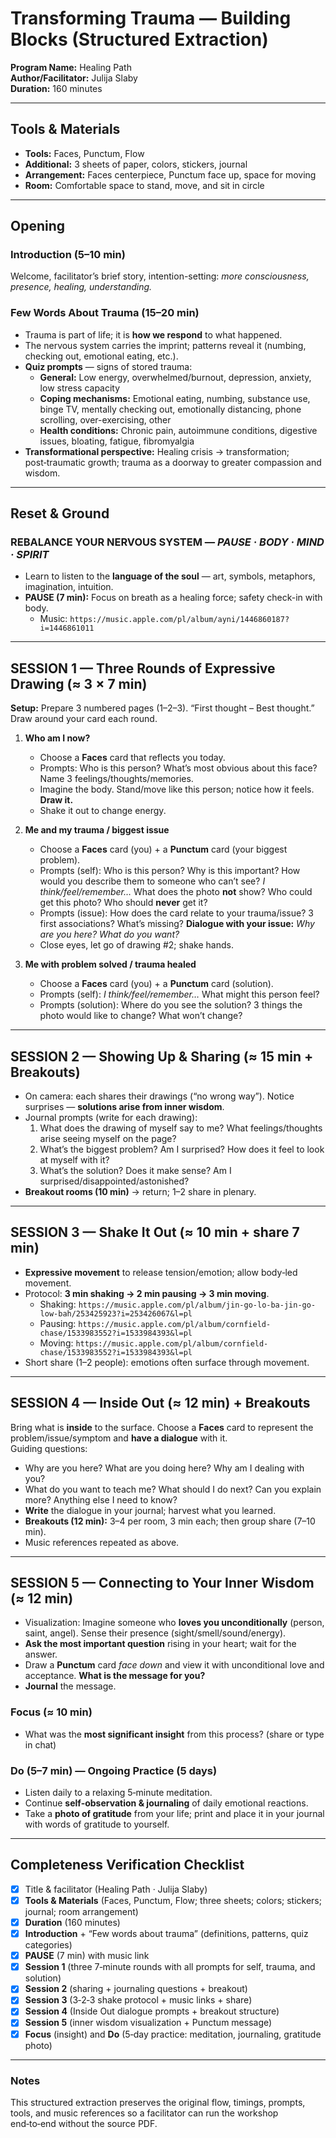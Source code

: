 # Transforming Trauma — Building Blocks (Structured Extraction)

**Program Name:** Healing Path  
**Author/Facilitator:** Julija Slaby  
**Duration:** 160 minutes  

---

## Tools & Materials
- **Tools:** Faces, Punctum, Flow  
- **Additional:** 3 sheets of paper, colors, stickers, journal  
- **Arrangement:** Faces centerpiece, Punctum face up, space for moving  
- **Room:** Comfortable space to stand, move, and sit in circle  

---

## Opening
### Introduction (5–10 min)
Welcome, facilitator’s brief story, intention-setting: *more consciousness, presence, healing, understanding.*

### Few Words About Trauma (15–20 min)
- Trauma is part of life; it is **how we respond** to what happened.  
- The nervous system carries the imprint; patterns reveal it (numbing, checking out, emotional eating, etc.).  
- **Quiz prompts** — signs of stored trauma:  
  - **General:** Low energy, overwhelmed/burnout, depression, anxiety, low stress capacity  
  - **Coping mechanisms:** Emotional eating, numbing, substance use, binge TV, mentally checking out, emotionally distancing, phone scrolling, over-exercising, other  
  - **Health conditions:** Chronic pain, autoimmune conditions, digestive issues, bloating, fatigue, fibromyalgia  
- **Transformational perspective:** Healing crisis → transformation; post‑traumatic growth; trauma as a doorway to greater compassion and wisdom.

---

## Reset & Ground
### REBALANCE YOUR NERVOUS SYSTEM — *PAUSE · BODY · MIND · SPIRIT*
- Learn to listen to the **language of the soul** — art, symbols, metaphors, imagination, intuition.
- **PAUSE (7 min):** Focus on breath as a healing force; safety check-in with body.  
  - Music: `https://music.apple.com/pl/album/ayni/1446860187?i=1446861011`

---

## SESSION 1 — Three Rounds of Expressive Drawing (≈ 3 × 7 min)
**Setup:** Prepare 3 numbered pages (1–2–3). “First thought – Best thought.” Draw around your card each round.

1) **Who am I now?**  
   - Choose a **Faces** card that reflects you today.  
   - Prompts: Who is this person? What’s most obvious about this face? Name 3 feelings/thoughts/memories.  
   - Imagine the body. Stand/move like this person; notice how it feels. **Draw it.**  
   - Shake it out to change energy.

2) **Me and my trauma / biggest issue**  
   - Choose a **Faces** card (you) + a **Punctum** card (your biggest problem).  
   - Prompts (self): Who is this person? Why is this important? How would you describe them to someone who can’t see? *I think/feel/remember…* What does the photo **not** show? Who could get this photo? Who should **never** get it?  
   - Prompts (issue): How does the card relate to your trauma/issue? 3 first associations? What’s missing? **Dialogue with your issue:** *Why are you here? What do you want?*  
   - Close eyes, let go of drawing #2; shake hands.

3) **Me with problem solved / trauma healed**  
   - Choose a **Faces** card (you) + a **Punctum** card (solution).  
   - Prompts (self): *I think/feel/remember…* What might this person feel?  
   - Prompts (solution): Where do you see the solution? 3 things the photo would like to change? What won’t change?

---

## SESSION 2 — Showing Up & Sharing (≈ 15 min + Breakouts)
- On camera: each shares their drawings (“no wrong way”). Notice surprises — **solutions arise from inner wisdom**.  
- Journal prompts (write for each drawing):  
  1. What does the drawing of myself say to me? What feelings/thoughts arise seeing myself on the page?  
  2. What’s the biggest problem? Am I surprised? How does it feel to look at myself with it?  
  3. What’s the solution? Does it make sense? Am I surprised/disappointed/astonished?  
- **Breakout rooms (10 min)** → return; 1–2 share in plenary.

---

## SESSION 3 — Shake It Out (≈ 10 min + share 7 min)
- **Expressive movement** to release tension/emotion; allow body‑led movement.  
- Protocol: **3 min shaking → 2 min pausing → 3 min moving**.  
  - Shaking: `https://music.apple.com/pl/album/jin-go-lo-ba-jin-go-low-bah/253425923?i=253426067&l=pl`  
  - Pausing: `https://music.apple.com/pl/album/cornfield-chase/1533983552?i=1533984393&l=pl`  
  - Moving: `https://music.apple.com/pl/album/cornfield-chase/1533983552?i=1533984393&l=pl`  
- Short share (1–2 people): emotions often surface through movement.

---

## SESSION 4 — Inside Out (≈ 12 min) + Breakouts
Bring what is **inside** to the surface. Choose a **Faces** card to represent the problem/issue/symptom and **have a dialogue** with it.  
Guiding questions:  
- Why are you here? What are you doing here? Why am I dealing with you?  
- What do you want to teach me? What should I do next? Can you explain more? Anything else I need to know?  
- **Write** the dialogue in your journal; harvest what you learned.  
- **Breakouts (12 min):** 3–4 per room, 3 min each; then group share (7–10 min).  
- Music references repeated as above.

---

## SESSION 5 — Connecting to Your Inner Wisdom (≈ 12 min)
- Visualization: Imagine someone who **loves you unconditionally** (person, saint, angel). Sense their presence (sight/smell/sound/energy).  
- **Ask the most important question** rising in your heart; wait for the answer.  
- Draw a **Punctum** card *face down* and view it with unconditional love and acceptance. **What is the message for you?**  
- **Journal** the message.

### Focus (≈ 10 min)
- What was the **most significant insight** from this process? (share or type in chat)

### Do (5–7 min) — Ongoing Practice (5 days)
- Listen daily to a relaxing 5‑minute meditation.  
- Continue **self‑observation & journaling** of daily emotional reactions.  
- Take a **photo of gratitude** from your life; print and place it in your journal with words of gratitude to yourself.

---

## Completeness Verification Checklist
- [x] Title & facilitator (Healing Path · Julija Slaby)  
- [x] **Tools & Materials** (Faces, Punctum, Flow; three sheets; colors; stickers; journal; room arrangement)  
- [x] **Duration** (160 minutes)  
- [x] **Introduction** + “Few words about trauma” (definitions, patterns, quiz categories)  
- [x] **PAUSE** (7 min) with music link  
- [x] **Session 1** (three 7‑minute rounds with all prompts for self, trauma, and solution)  
- [x] **Session 2** (sharing + journaling questions + breakout)  
- [x] **Session 3** (3‑2‑3 shake protocol + music links + share)  
- [x] **Session 4** (Inside Out dialogue prompts + breakout structure)  
- [x] **Session 5** (inner wisdom visualization + Punctum message)  
- [x] **Focus** (insight) and **Do** (5‑day practice: meditation, journaling, gratitude photo)

---

### Notes
This structured extraction preserves the original flow, timings, prompts, tools, and music references so a facilitator can run the workshop end‑to‑end without the source PDF.
